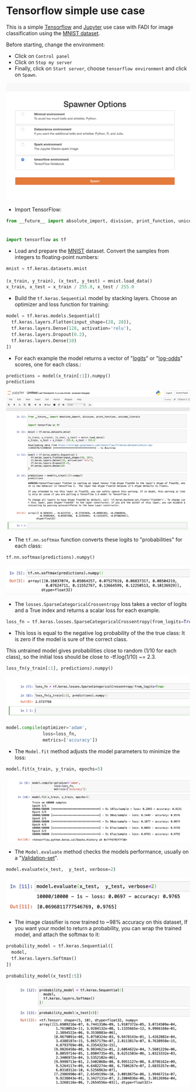 # Tensorflow simple use case

This is a simple [Tensorflow](https://www.tensorflow.org/) and [Jupyter](https://jupyter.readthedocs.io/en/latest/) use case with FADI for image classification using the [MNIST dataset](http://yann.lecun.com/exdb/mnist/).


Before starting, change the environment:
   * Click on `Control panel`
   * Click on `Stop my server`
   * Finally, click on `Start server`, choose `tensorflow environment` and click on `Spawn`.

![Jupyter web interface](./images/Tensorflow.png)


* Import TensorFlow:

```python
from __future__ import absolute_import, division, print_function, unicode_literals


import tensorflow as tf
```
* Load and prepare the [MNIST](http://yann.lecun.com/exdb/mnist/) dataset. Convert the samples from integers to floating-point numbers:

```python
mnist = tf.keras.datasets.mnist

(x_train, y_train), (x_test, y_test) = mnist.load_data()
x_train, x_test = x_train / 255.0, x_test / 255.0
```
* Build the `tf.keras.Sequential` model by stacking layers. Choose an optimizer and loss function for training:

```python
model = tf.keras.models.Sequential([
  tf.keras.layers.Flatten(input_shape=(28, 28)),
  tf.keras.layers.Dense(128, activation='relu'),
  tf.keras.layers.Dropout(0.2),
  tf.keras.layers.Dense(10)
])
```
* For each example the model returns a vector of "[logits](https://developers.google.com/machine-learning/glossary#logits)" or "[log-odds](https://developers.google.com/machine-learning/glossary#log-odds)" scores, one for each class.:

```python
predictions = model(x_train[:1]).numpy()
predictions
```
![Jupyter web interface](./images/Tensorflowusecase.png)

* The `tf.nn.softmax` function converts these logits to "probabilities" for each class:

```python
tf.nn.softmax(predictions).numpy()
```
![Jupyter web interface](./images/tensor2.png)

* The `losses.SparseCategoricalCrossentropy` loss takes a vector of logits and a True index and returns a scalar loss for each example.

```python
loss_fn = tf.keras.losses.SparseCategoricalCrossentropy(from_logits=True)
```
* This loss is equal to the negative log probability of the the true class: It is zero if the model is sure of the correct class.

This untrained model gives probabilities close to random (1/10 for each class), so the initial loss should be close to -tf.log(1/10) ~= 2.3.

```python
loss_fn(y_train[:1], predictions).numpy()
```
![Jupyter web interface](./images/tensor3.png)

```python
model.compile(optimizer='adam',
              loss=loss_fn,
              metrics=['accuracy'])
```
* The `Model.fit` method adjusts the model parameters to minimize the loss:

```python
model.fit(x_train, y_train, epochs=5)
```

![Jupyter web interface](./images/tensor4.png)

* The `Model.evaluate` method checks the models performance, usually on a "[Validation-set](https://developers.google.com/machine-learning/glossary#validation-set)".

```python
model.evaluate(x_test,  y_test, verbose=2)
```
![Jupyter web interface](./images/tensor5.png)

* The image classifier is now trained to ~98% accuracy on this dataset, If you want your model to return a probability, you can wrap the trained model, and attach the softmax to it:

```python
probability_model = tf.keras.Sequential([
  model,
  tf.keras.layers.Softmax()
])
```

```python
probability_model(x_test[:5])
```
![Jupyter web interface](./images/tensor6.png)
